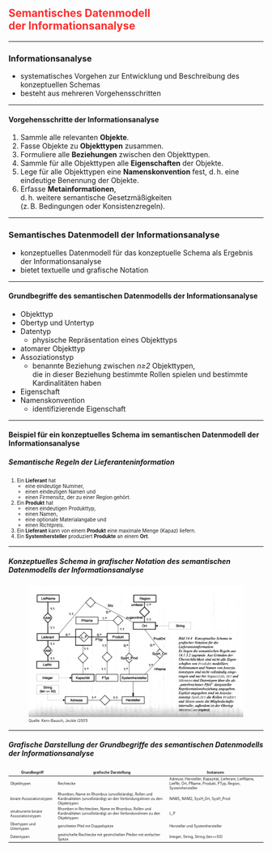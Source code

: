 ## <em style="color: #ff2c2d; font-style: normal">Semantisches Datenmodell<br/>der Informationsanalyse</em>

---

### Informationsanalyse

- systematisches Vorgehen zur Entwicklung und Beschreibung des konzeptuellen Schemas
- besteht aus mehreren Vorgehensschritten

---

#### Vorgehensschritte der Informationsanalyse

1. Sammle alle relevanten **Objekte**.
2. Fasse Objekte zu **Objekttypen** zusammen.
3. Formuliere alle **Beziehungen** zwischen den Objekttypen.
4. Sammle für alle Objekttypen alle **Eigenschaften** der Objekte.
5. Lege für alle Objekttypen eine **Namenskonvention** fest, d.&thinsp;h. eine eindeutige Benennung der Objekte.
6. Erfasse **Metainformationen**,<br/>
   d.&thinsp;h. weitere semantische Gesetzmäßigkeiten<br/>
   (z.&thinsp;B. Bedingungen oder Konsistenzregeln).

---

### Semantisches Datenmodell der Informationsanalyse

- konzeptuelles Datenmodell für das konzeptuelle Schema als Ergebnis der Informationsanalyse
- bietet textuelle und grafische Notation

---

#### Grundbegriffe des semantischen Datenmodells der Informationsanalyse

- Objekttyp
- Obertyp und Untertyp
- Datentyp
    - physische Repräsentation eines Objekttyps
- atomarer Objekttyp
- Assoziationstyp
    - benannte Beziehung zwischen *n≥2* Objekttypen,<br/>
      die in dieser Beziehung bestimmte Rollen spielen und
      bestimmte Kardinalitäten haben
- Eigenschaft
- Namenskonvention
    - identifizierende Eigenschaft

---

#### Beispiel für ein konzeptuelles Schema im semantischen Datenmodell der Informationsanalyse

##### Semantische Regeln der Lieferanteninformation

<ol style="font-size: 0.7em">
    <li>
        Ein <strong>Lieferant</strong> hat
        <ul>
            <li>eine eindeutige Nummer,</li>
            <li>einen eindeutigen Namen und</li>
            <li>einen Firmensitz, der zu einer Region gehört.</li>
        </ul>
    </li>
    <li>
        Ein <strong>Produkt</strong> hat
        <ul>
            <li>einen eindeutigen Produkttyp,</li>
            <li>einen Namen,</li>
            <li>eine optionale Materialangabe und</li>
            <li>einen Richtpreis.</li>
        </ul>
    </li>
    <li>
        Ein <strong>Lieferant</strong> kann von einem <strong>Produkt</strong> eine maximale Menge (Kapaz) liefern.
    </li>
    <li>
        Ein <strong>Systemhersteller</strong> produziert <strong>Produkte</strong> an einem <strong>Ort</strong>.
    </li>
</ol>

---

##### Konzeptuelles Schema in grafischer Notation des semantischen Datenmodells der Informationsanalyse

<figure>
    <img alt="Aus dem konzeptuellen Schema werden ein internes Schema (für die Datenbanken) und mehrere externe Schemata (für Gruppen menschlicher Nutzer:innen und für Anwendungen) abgeleitet."
         src="images/semantisches-datenmodell-lieferanteninformation.png"/>
    <figcaption style="font-size: 0.5em">Quelle: Kern-Bausch, Jeckle (2001)</figcaption>
</figure>

---

##### Grafische Darstellung der Grundbegriffe des semantischen Datenmodells der Informationsanalyse

<table style="font-size:0.5em">
    <thead>
        <tr>
            <th style="border-style: none">Grundbegriff</th>
            <th style="border-style: none">grafische Darstellung</th>
            <th style="border-style: none">Instanzen</th>
        </tr>
    </thead>
    <tbody>
        <tr>
            <td style="border-style: none">Objekttypen</td>
            <td style="border-style: none">Rechtecke</td>
            <td style="border-style: none">Adresse, Hersteller, Kapazität, Lieferant, LiefName, LiefNr, Ort, PName, Produkt, PTyp, Region, Systemhersteller</td>
        </tr>
        <tr>
            <td style="border-style: none">binäre Assoziationstypen</td>
            <td style="border-style: none">Rhomben, Name im Rhombus (unvollständig), Rollen und Kardinalitäten (unvollständig) an den Verbindungslinien zu den Objekttypen</td>
            <td style="border-style: none">NAM1, NAM2, SysH_Ort, SysH_Prod</td>
        </tr>
        <tr>
            <td style="border-style: none">strukturierte binäre Assoziationstypen</td>
            <td style="border-style: none">Rhomben in Rechtecken, Name im Rhombus, Rollen und Kardinalitäten (unvollständig) an den Verbindunslinien zu den Objekttypen</td>
            <td style="border-style: none">L_P</td>
        </tr>
        <tr>
            <td style="border-style: none">Obertypen und Untertypen</td>
            <td style="border-style: none">gerichteter Pfeil mit Doppelspitze</td>
            <td style="border-style: none">Hersteller und Systemhersteller</td>
        </tr>
        <tr>
            <td style="border-style: none">Datentypen</td>
            <td style="border-style: none">gestrichelte Rechtecke mit gestrichelten Pfeilen mit einfacher Spitze</td>
            <td style="border-style: none">Integer, String, String (len<=50)</td>
        </tr>
    </tbody>
</table>

